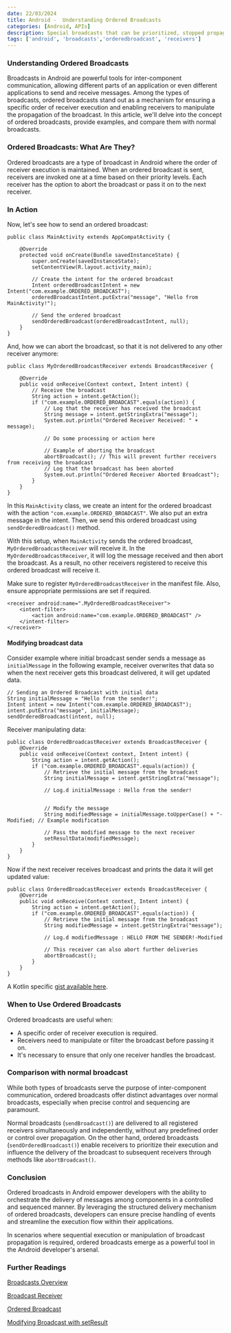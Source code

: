 ```yaml
---
date: 22/03/2024
title: Android -  Understanding Ordered Broadcasts
categories: [Android, APIs]
description: Special broadcasts that can be prioritized, stopped propagation and even modified for next receiver.
tags: ['android', 'broadcasts','orderedbroadcast', 'receivers']
---
```


###  Understanding Ordered Broadcasts
Broadcasts in Android are powerful tools for inter-component communication, allowing different parts of an application or even different applications to send and receive messages. Among the types of broadcasts, ordered broadcasts stand out as a mechanism for ensuring a specific order of receiver execution and enabling receivers to manipulate the propagation of the broadcast. In this article, we'll delve into the concept of ordered broadcasts, provide examples, and compare them with normal broadcasts.

### Ordered Broadcasts: What Are They?
Ordered broadcasts are a type of broadcast in Android where the order of receiver execution is maintained. When an ordered broadcast is sent, receivers are invoked one at a time based on their priority levels. Each receiver has the option to abort the broadcast or pass it on to the next receiver.

### In Action
Now, let's see how to send an ordered broadcast:
```
public class MainActivity extends AppCompatActivity {

    @Override
    protected void onCreate(Bundle savedInstanceState) {
        super.onCreate(savedInstanceState);
        setContentView(R.layout.activity_main);

        // Create the intent for the ordered broadcast
        Intent orderedBroadcastIntent = new Intent("com.example.ORDERED_BROADCAST");
        orderedBroadcastIntent.putExtra("message", "Hello from MainActivity!");

        // Send the ordered broadcast
        sendOrderedBroadcast(orderedBroadcastIntent, null);
    }
}

```

And, how we can abort the broadcast, so that it is not delivered to any other receiver anymore:
```
public class MyOrderedBroadcastReceiver extends BroadcastReceiver {

    @Override
    public void onReceive(Context context, Intent intent) {
        // Receive the broadcast
        String action = intent.getAction();
        if ("com.example.ORDERED_BROADCAST".equals(action)) {
            // Log that the receiver has received the broadcast
            String message = intent.getStringExtra("message");
            System.out.println("Ordered Receiver Received: " + message);

            // Do some processing or action here
            
            // Example of aborting the broadcast
            abortBroadcast(); // This will prevent further receivers from receiving the broadcast
            // Log that the broadcast has been aborted
            System.out.println("Ordered Receiver Aborted Broadcast");
        }
    }
}
```

In this `MainActivity` class, we create an intent for the ordered broadcast with the action `"com.example.ORDERED_BROADCAST"`. We also put an extra message in the intent. Then, we send this ordered broadcast using `sendOrderedBroadcast()` method.

With this setup, when `MainActivity` sends the ordered broadcast, `MyOrderedBroadcastReceiver` will receive it. In the `MyOrderedBroadcastReceiver`, it will log the message received and then abort the broadcast. As a result, no other receivers registered to receive this ordered broadcast will receive it.

Make sure to register `MyOrderedBroadcastReceiver` in the manifest file. Also, ensure appropriate permissions are set if required.
```
<receiver android:name=".MyOrderedBroadcastReceiver">
    <intent-filter>
        <action android:name="com.example.ORDERED_BROADCAST" />
    </intent-filter>
</receiver>
```

#### Modifying broadcast data

Consider example where initial broadcast sender sends a message as `initialMessage` in the following example, receiver overwrites that data so when the next receiver gets this broadcast delivered, it will get updated data.

```
// Sending an Ordered Broadcast with initial data
String initialMessage = "Hello from the sender!";
Intent intent = new Intent("com.example.ORDERED_BROADCAST");
intent.putExtra("message", initialMessage);
sendOrderedBroadcast(intent, null);
```
Receiver manipulating data:
```
public class OrderedBroadcastReceiver extends BroadcastReceiver {
    @Override
    public void onReceive(Context context, Intent intent) {
        String action = intent.getAction();
        if ("com.example.ORDERED_BROADCAST".equals(action)) {
            // Retrieve the initial message from the broadcast
            String initialMessage = intent.getStringExtra("message");

            // Log.d initialMessage : Hello from the sender!


            // Modify the message
            String modifiedMessage = initialMessage.toUpperCase() + "-Modified; // Example modification

            // Pass the modified message to the next receiver
            setResultData(modifiedMessage);
        }
    }
}
```
Now if the next receiver receives broadcast and prints the data it will get updated value:
```
public class OrderedBroadcastReceiver extends BroadcastReceiver {
    @Override
    public void onReceive(Context context, Intent intent) {
        String action = intent.getAction();
        if ("com.example.ORDERED_BROADCAST".equals(action)) {
            // Retrieve the initial message from the broadcast
            String modifiedMessage = intent.getStringExtra("message");

            // Log.d modifiedMessage : HELLO FROM THE SENDER!-Modified

            // This receiver can also abort further deliveries
            abortBroadcast();
        }
    }
}
```

A Kotlin specific [gist available here](https://gist.github.com/talhahasanzia/cd1d4de42b5141c00039da847653623d).

### When to Use Ordered Broadcasts
Ordered broadcasts are useful when:

- A specific order of receiver execution is required.
- Receivers need to manipulate or filter the broadcast before passing it on.
- It's necessary to ensure that only one receiver handles the broadcast.

### Comparison with normal broadcast
While both types of broadcasts serve the purpose of inter-component communication, ordered broadcasts offer distinct advantages over normal broadcasts, especially when precise control and sequencing are paramount.

Normal broadcasts (`sendBroadcast()`) are delivered to all registered receivers simultaneously and independently, without any predefined order or control over propagation. On the other hand, ordered broadcasts (`sendOrderedBroadcast()`) enable receivers to prioritize their execution and influence the delivery of the broadcast to subsequent receivers through methods like `abortBroadcast()`.

### Conclusion
Ordered broadcasts in Android empower developers with the ability to orchestrate the delivery of messages among components in a controlled and sequenced manner. By leveraging the structured delivery mechanism of ordered broadcasts, developers can ensure precise handling of events and streamline the execution flow within their applications.

In scenarios where sequential execution or manipulation of broadcast propagation is required, ordered broadcasts emerge as a powerful tool in the Android developer's arsenal.

### Further Readings
[Broadcasts Overview](https://developer.android.com/develop/background-work/background-tasks/broadcasts)

[Broadcast Receiver](https://developer.android.com/reference/android/content/BroadcastReceiver)

[Ordered Broadcast](https://developer.android.com/reference/android/content/Context#sendOrderedBroadcast(android.content.Intent,%20java.lang.String,%20java.lang.String,%20android.content.BroadcastReceiver,%20android.os.Handler,%20int,%20java.lang.String,%20android.os.Bundle))

[Modifying Broadcast with setResult](https://developer.android.com/reference/android/content/BroadcastReceiver#setResult(int,%20java.lang.String,%20android.os.Bundle))
